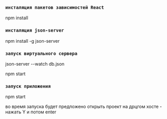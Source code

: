 ### `инсталяция пакетов зависимостей React`

npm install

### `инсталяция json-server`

npm install -g json-server

### `запуск виртуального сервера`

json-server --watch db.json

npm start

### `запуск приложения`

npm start

во время запуска будет предложено открыть проект на дрцгом хосте - нажать Y  и потом enter
